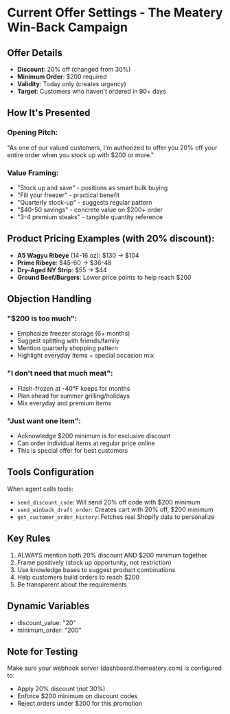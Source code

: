 # Current Offer Settings - The Meatery Win-Back Campaign

## Offer Details
- **Discount**: 20% off (changed from 30%)
- **Minimum Order**: $200 required
- **Validity**: Today only (creates urgency)
- **Target**: Customers who haven't ordered in 90+ days

## How It's Presented

### Opening Pitch:
"As one of our valued customers, I'm authorized to offer you 20% off your entire order when you stock up with $200 or more."

### Value Framing:
- "Stock up and save" - positions as smart bulk buying
- "Fill your freezer" - practical benefit
- "Quarterly stock-up" - suggests regular pattern
- "$40-50 savings" - concrete value on $200+ order
- "3-4 premium steaks" - tangible quantity reference

## Product Pricing Examples (with 20% discount):
- **A5 Wagyu Ribeye** (14-16 oz): $130 → $104 
- **Prime Ribeye**: $45-60 → $36-48
- **Dry-Aged NY Strip**: $55 → $44
- **Ground Beef/Burgers**: Lower price points to help reach $200

## Objection Handling

### "$200 is too much":
- Emphasize freezer storage (6+ months)
- Suggest splitting with friends/family
- Mention quarterly shopping pattern
- Highlight everyday items + special occasion mix

### "I don't need that much meat":
- Flash-frozen at -40°F keeps for months
- Plan ahead for summer grilling/holidays
- Mix everyday and premium items

### "Just want one item":
- Acknowledge $200 minimum is for exclusive discount
- Can order individual items at regular price online
- This is special offer for best customers

## Tools Configuration
When agent calls tools:
- `send_discount_code`: Will send 20% off code with $200 minimum
- `send_winback_draft_order`: Creates cart with 20% off, $200 minimum
- `get_customer_order_history`: Fetches real Shopify data to personalize

## Key Rules
1. ALWAYS mention both 20% discount AND $200 minimum together
2. Frame positively (stock up opportunity, not restriction)
3. Use knowledge bases to suggest product combinations
4. Help customers build orders to reach $200
5. Be transparent about the requirements

## Dynamic Variables
- discount_value: "20"
- minimum_order: "200"

## Note for Testing
Make sure your webhook server (dashboard.themeatery.com) is configured to:
- Apply 20% discount (not 30%)
- Enforce $200 minimum on discount codes
- Reject orders under $200 for this promotion
